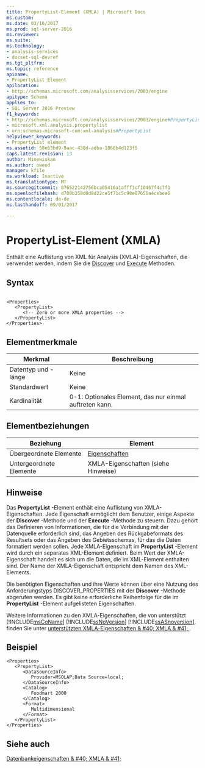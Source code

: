 ```yaml
---
title: PropertyList-Element (XMLA) | Microsoft Docs
ms.custom: 
ms.date: 03/16/2017
ms.prod: sql-server-2016
ms.reviewer: 
ms.suite: 
ms.technology:
- analysis-services
- docset-sql-devref
ms.tgt_pltfrm: 
ms.topic: reference
apiname:
- PropertyList Element
apilocation:
- http://schemas.microsoft.com/analysisservices/2003/engine
apitype: Schema
applies_to:
- SQL Server 2016 Preview
f1_keywords:
- http://schemas.microsoft.com/analysisservices/2003/engine#PropertyList
- microsoft.xml.analysis.propertylist
- urn:schemas-microsoft-com:xml-analysis#PropertyList
helpviewer_keywords:
- PropertyList element
ms.assetid: 58e63bd9-8aac-438d-adba-1868b4d123f5
caps.latest.revision: 13
author: Minewiskan
ms.author: owend
manager: kfile
ms.workload: Inactive
ms.translationtype: MT
ms.sourcegitcommit: 876522142756bca05416a1afff3cf10467f4c7f1
ms.openlocfilehash: d780b358d0d8d22ce5f71c5c90e87656a4cebee6
ms.contentlocale: de-de
ms.lasthandoff: 09/01/2017

---
```

# <a name="propertylist-element-xmla"></a>PropertyList-Element (XMLA)
  Enthält eine Auflistung von XML für Analysis (XMLA)-Eigenschaften, die verwendet werden, indem Sie die [Discover](../../../analysis-services/xmla/xml-elements-methods-discover.md) und [Execute](../../../analysis-services/xmla/xml-elements-methods-execute.md) Methoden.  
  
## <a name="syntax"></a>Syntax  
  
```  
  
<Properties>  
   <PropertyList>  
      <!-- Zero or more XMLA properties -->  
   </PropertyList>  
</Properties>  
```  
  
## <a name="element-characteristics"></a>Elementmerkmale  
  
|Merkmal|Beschreibung|  
|--------------------|-----------------|  
|Datentyp und -länge|Keine|  
|Standardwert|Keine|  
|Kardinalität|0-1: Optionales Element, das nur einmal auftreten kann.|  
  
## <a name="element-relationships"></a>Elementbeziehungen  
  
|Beziehung|Element|  
|------------------|-------------|  
|Übergeordnete Elemente|[Eigenschaften](../../../analysis-services/xmla/xml-elements-properties/properties-element-xmla.md)|  
|Untergeordnete Elemente|XMLA-Eigenschaften (siehe Hinweise)|  
  
## <a name="remarks"></a>Hinweise  
 Das **PropertyList** -Element enthält eine Auflistung von XMLA-Eigenschaften. Jede Eigenschaft ermöglicht dem Benutzer, einige Aspekte der **Discover** -Methode und der **Execute** -Methode zu steuern. Dazu gehört das Definieren von Informationen, die für die Verbindung mit der Datenquelle erforderlich sind, das Angeben des Rückgabeformats des Resultsets oder das Angeben des Gebietsschemas, für das die Daten formatiert werden sollen. Jede XMLA-Eigenschaft im **PropertyList** -Element wird durch ein separates XML-Element definiert. Beim Wert der XMLA-Eigenschaft handelt es sich um die Daten, die im XML-Element enthalten sind. Der Name der XMLA-Eigenschaft entspricht dem Namen des XML-Elements.  
  
 Die benötigten Eigenschaften und ihre Werte können über eine Nutzung des Anforderungstyps DISCOVER_PROPERTIES mit der **Discover** -Methode abgerufen werden. Es gibt keine erforderliche Reihenfolge für die im **PropertyList** -Element aufgelisteten Eigenschaften.  
  
 Weitere Informationen zu den XMLA-Eigenschaften, die von unterstützt [!INCLUDE[msCoName](../../../includes/msconame-md.md)] [!INCLUDE[ssNoVersion](../../../includes/ssnoversion-md.md)] [!INCLUDE[ssASnoversion](../../../includes/ssasnoversion-md.md)], finden Sie unter [unterstützten XMLA-Eigenschaften & #40; XMLA & #41; ](../../../analysis-services/xmla/xml-elements-properties/propertylist-element-supported-xmla-properties.md).  
  
## <a name="example"></a>Beispiel  
  
```  
<Properties>  
   <PropertyList>  
      <DataSourceInfo>  
         Provider=MSOLAP;Data Source=local;  
      </DataSourceInfo>  
      <Catalog>  
         Foodmart 2000  
      </Catalog>  
      <Format>  
         Multidimensional  
      </Format>  
   </PropertyList>  
</Properties>  
```  
  
## <a name="see-also"></a>Siehe auch  
 [Datenbankeigenschaften & #40; XMLA & #41;](../../../analysis-services/xmla/xml-elements-properties/xml-elements-properties.md)  
  
  

